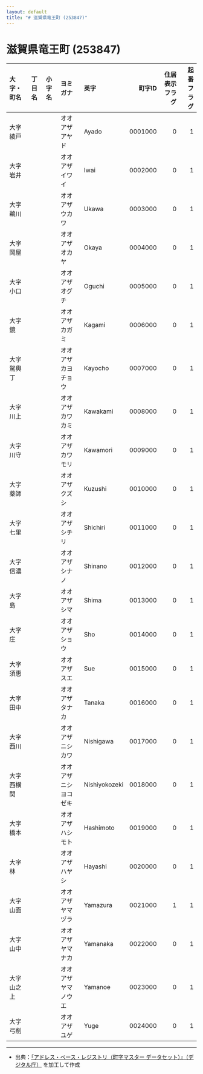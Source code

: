 ```yaml
---
layout: default
title: "# 滋賀県竜王町 (253847)"
---
```


# 滋賀県竜王町 (253847)

| 大字・町名 | 丁目名 | 小字名 | ヨミガナ | 英字 | 町字ID | 住居表示フラグ | 起番フラグ |
|:--------|:------|:------|:-----------------|:---------------------|--------:|----------:|--------:|
| 大字綾戸 |  |  | オオアザアヤド | Ayado | 0001000 | 0 | 1 |
| 大字岩井 |  |  | オオアザイワイ | Iwai | 0002000 | 0 | 1 |
| 大字鵜川 |  |  | オオアザウカワ | Ukawa | 0003000 | 0 | 1 |
| 大字岡屋 |  |  | オオアザオカヤ | Okaya | 0004000 | 0 | 1 |
| 大字小口 |  |  | オオアザオグチ | Oguchi | 0005000 | 0 | 1 |
| 大字鏡 |  |  | オオアザカガミ | Kagami | 0006000 | 0 | 1 |
| 大字駕輿丁 |  |  | オオアザカヨチョウ | Kayocho | 0007000 | 0 | 1 |
| 大字川上 |  |  | オオアザカワカミ | Kawakami | 0008000 | 0 | 1 |
| 大字川守 |  |  | オオアザカワモリ | Kawamori | 0009000 | 0 | 1 |
| 大字薬師 |  |  | オオアザクズシ | Kuzushi | 0010000 | 0 | 1 |
| 大字七里 |  |  | オオアザシチリ | Shichiri | 0011000 | 0 | 1 |
| 大字信濃 |  |  | オオアザシナノ | Shinano | 0012000 | 0 | 1 |
| 大字島 |  |  | オオアザシマ | Shima | 0013000 | 0 | 1 |
| 大字庄 |  |  | オオアザショウ | Sho | 0014000 | 0 | 1 |
| 大字須惠 |  |  | オオアザスエ | Sue | 0015000 | 0 | 1 |
| 大字田中 |  |  | オオアザタナカ | Tanaka | 0016000 | 0 | 1 |
| 大字西川 |  |  | オオアザニシカワ | Nishigawa | 0017000 | 0 | 1 |
| 大字西横関 |  |  | オオアザニシヨコゼキ | Nishiyokozeki | 0018000 | 0 | 1 |
| 大字橋本 |  |  | オオアザハシモト | Hashimoto | 0019000 | 0 | 1 |
| 大字林 |  |  | オオアザハヤシ | Hayashi | 0020000 | 0 | 1 |
| 大字山面 |  |  | オオアザヤマヅラ | Yamazura | 0021000 | 1 | 1 |
| 大字山中 |  |  | オオアザヤマナカ | Yamanaka | 0022000 | 0 | 1 |
| 大字山之上 |  |  | オオアザヤマノウエ | Yamanoe | 0023000 | 0 | 1 |
| 大字弓削 |  |  | オオアザユゲ | Yuge | 0024000 | 0 | 1 |

---

- 出典：[「アドレス・ベース・レジストリ（町字マスター データセット）』（デジタル庁）](https://www.digital.go.jp/policies/base_registry_address/) を加工して作成
